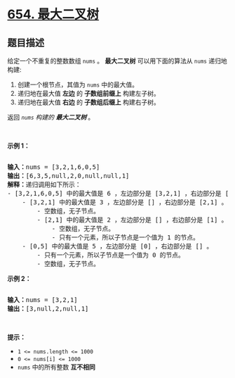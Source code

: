 # [654. 最大二叉树](https://leetcode.cn/problems/maximum-binary-tree)

## 题目描述

<!-- 这里写题目描述 -->

<p>给定一个不重复的整数数组&nbsp;<code>nums</code> 。&nbsp;<strong>最大二叉树</strong>&nbsp;可以用下面的算法从&nbsp;<code>nums</code> 递归地构建:</p>

<ol>
	<li>创建一个根节点，其值为&nbsp;<code>nums</code> 中的最大值。</li>
	<li>递归地在最大值&nbsp;<strong>左边</strong>&nbsp;的&nbsp;<strong>子数组前缀上</strong>&nbsp;构建左子树。</li>
	<li>递归地在最大值 <strong>右边</strong> 的&nbsp;<strong>子数组后缀上</strong>&nbsp;构建右子树。</li>
</ol>

<p>返回&nbsp;<em><code>nums</code> 构建的 </em><strong><em>最大二叉树</em> </strong>。</p>

<p>&nbsp;</p>

<p><strong>示例 1：</strong></p>
<img alt="" src="https://fastly.jsdelivr.net/gh/doocs/leetcode@main/solution/0600-0699/0654.Maximum%20Binary%20Tree/images/tree1.jpg" />
<pre>
<strong>输入：</strong>nums = [3,2,1,6,0,5]
<strong>输出：</strong>[6,3,5,null,2,0,null,null,1]
<strong>解释：</strong>递归调用如下所示：
- [3,2,1,6,0,5] 中的最大值是 6 ，左边部分是 [3,2,1] ，右边部分是 [0,5] 。
    - [3,2,1] 中的最大值是 3 ，左边部分是 [] ，右边部分是 [2,1] 。
        - 空数组，无子节点。
        - [2,1] 中的最大值是 2 ，左边部分是 [] ，右边部分是 [1] 。
            - 空数组，无子节点。
            - 只有一个元素，所以子节点是一个值为 1 的节点。
    - [0,5] 中的最大值是 5 ，左边部分是 [0] ，右边部分是 [] 。
        - 只有一个元素，所以子节点是一个值为 0 的节点。
        - 空数组，无子节点。
</pre>

<p><strong>示例 2：</strong></p>
<img alt="" src="https://fastly.jsdelivr.net/gh/doocs/leetcode@main/solution/0600-0699/0654.Maximum%20Binary%20Tree/images/tree2.jpg" />
<pre>
<strong>输入：</strong>nums = [3,2,1]
<strong>输出：</strong>[3,null,2,null,1]
</pre>

<p>&nbsp;</p>

<p><strong>提示：</strong></p>

<ul>
	<li><code>1 &lt;= nums.length &lt;= 1000</code></li>
	<li><code>0 &lt;= nums[i] &lt;= 1000</code></li>
	<li><code>nums</code> 中的所有整数 <strong>互不相同</strong></li>
</ul>

